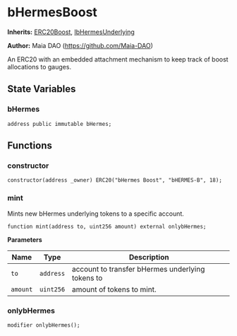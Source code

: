 # bHermesBoost

**Inherits:**
[ERC20Boost](/erc-20/ERC20Boost.sol/abstract.ERC20Boost.md), [IbHermesUnderlying](/hermes/interfaces/IbHermesUnderlying.sol/interface.IbHermesUnderlying.md)

**Author:**
Maia DAO (https://github.com/Maia-DAO)

An ERC20 with an embedded attachment mechanism to
keep track of boost allocations to gauges.


## State Variables
### bHermes



```solidity
address public immutable bHermes;
```


## Functions
### constructor


```solidity
constructor(address _owner) ERC20("bHermes Boost", "bHERMES-B", 18);
```

### mint

Mints new bHermes underlying tokens to a specific account.


```solidity
function mint(address to, uint256 amount) external onlybHermes;
```
**Parameters**

|Name|Type|Description|
|----|----|-----------|
|`to`|`address`|account to transfer bHermes underlying tokens to|
|`amount`|`uint256`|amount of tokens to mint.|


### onlybHermes


```solidity
modifier onlybHermes();
```

